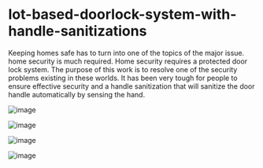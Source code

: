 # Iot-based-doorlock-system-with-handle-sanitizations
Keeping homes safe has to turn into one of the topics of the major issue. home security is much required. Home security requires a protected door lock system. The purpose of this work is to resolve one of the security problems existing in these worlds. It has been very tough for people to ensure effective security and a handle sanitization that will sanitize the door handle automatically by sensing the hand.

![image](https://user-images.githubusercontent.com/73609612/124927117-e5425300-e01b-11eb-9485-04cc670be3ce.png)

![image](https://user-images.githubusercontent.com/73609612/124927150-eecbbb00-e01b-11eb-9720-75804b385fcf.png)

![image](https://user-images.githubusercontent.com/73609612/124927190-fa1ee680-e01b-11eb-9218-f5b8c7c64092.png)

![image](https://user-images.githubusercontent.com/73609612/124927226-06a33f00-e01c-11eb-84a0-15bfbdd30421.png)

